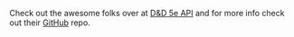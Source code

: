 Check out the awesome folks over at [D&D 5e API](https://www.dnd5eapi.co/) and for more info check out their [GitHub](https://github.com/5e-bits/5e-srd-api) repo. 


